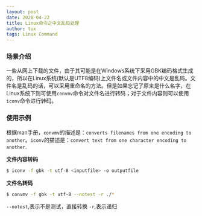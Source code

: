 ```yaml
---
layout: post
date: 2020-04-22
title: Linux命令之中文乱码处理
author: tux
tags: Linux Command
---
```


### 场景介绍

一些从网上下载的文件，由于其可能是在Windows系统下采用GBK编码格式生成的，所以在Linux系统(默认是UTF8编码)上文件名或文件内容中的中文是乱码。文件名是乱码的话，可以采用重命名的方法。但是如果忘记了原来是什么名字，在Linux系统下则可使用`convmv`命令对文件名进行转码；对于文件内容则可以使用`iconv`命令进行转码。

### 使用示例

根据man手册，`convmv`的描述是：`converts filenames from one encoding to another`。`iconv`的描述是：`convert text from one character encoding to another`.

**文件内容转码**
```bash
$ iconv -f gbk -t utf-8 <inputfile> -o outputfile
```

**文件名转码**
```bash
$ convmv -f gbk -t utf-8 --notest -r ./*
```
`--notest`,表示不是测试，直接转换
`-r`,表示递归
